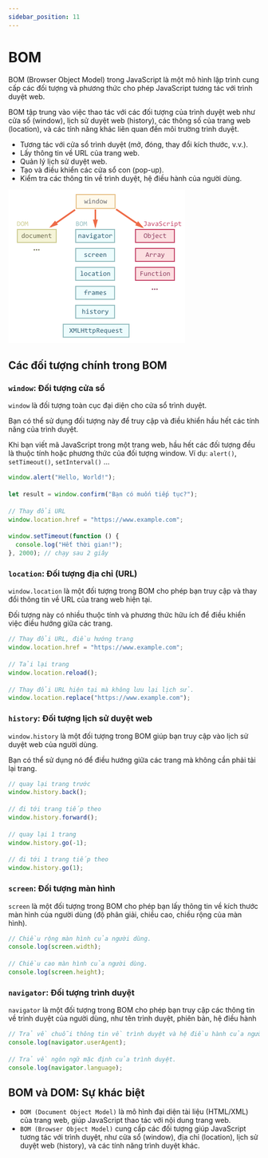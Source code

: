 ```yaml
---
sidebar_position: 11
---
```


# BOM

BOM (Browser Object Model) trong JavaScript là một mô hình lập trình cung cấp các đối tượng và phương thức cho phép JavaScript tương tác với trình duyệt web.

BOM tập trung vào việc thao tác với các đối tượng của trình duyệt web như cửa sổ (window), lịch sử duyệt web (history), các thông số của trang web (location), và các tính năng khác liên quan đến môi trường trình duyệt.

- Tương tác với cửa sổ trình duyệt (mở, đóng, thay đổi kích thước, v.v.).
- Lấy thông tin về URL của trang web.
- Quản lý lịch sử duyệt web.
- Tạo và điều khiển các cửa sổ con (pop-up).
- Kiểm tra các thông tin về trình duyệt, hệ điều hành của người dùng.

![ex1](./images/ex1.webp)

## Các đối tượng chính trong BOM

### `window`: Đối tượng cửa sổ

`window` là đối tượng toàn cục đại diện cho cửa sổ trình duyệt.

Bạn có thể sử dụng đối tượng này để truy cập và điều khiển hầu hết các tính năng của trình duyệt.

Khi bạn viết mã JavaScript trong một trang web, hầu hết các đối tượng đều là thuộc tính hoặc phương thức của đối tượng window. Ví dụ: `alert()`, `setTimeout()`, `setInterval()` ...

```js
window.alert("Hello, World!");

let result = window.confirm("Bạn có muốn tiếp tục?");

// Thay đổi URL
window.location.href = "https://www.example.com";

window.setTimeout(function () {
  console.log("Hết thời gian!");
}, 2000); // chạy sau 2 giây
```

### `location`: Đối tượng địa chỉ (URL)

`window.location` là một đối tượng trong BOM cho phép bạn truy cập và thay đổi thông tin về URL của trang web hiện tại.

Đối tượng này có nhiều thuộc tính và phương thức hữu ích để điều khiển việc điều hướng giữa các trang.

```js
// Thay đổi URL, điều hướng trang
window.location.href = "https://www.example.com";

// Tải lại trang
window.location.reload();

// Thay đổi URL hiện tại mà không lưu lại lịch sử.
window.location.replace("https://www.example.com");
```

### `history`: Đối tượng lịch sử duyệt web

`window.history` là một đối tượng trong BOM giúp bạn truy cập vào lịch sử duyệt web của người dùng.

Bạn có thể sử dụng nó để điều hướng giữa các trang mà không cần phải tải lại trang.

```js
// quay lại trang trước
window.history.back();

// đi tới trang tiếp theo
window.history.forward();

// quay lại 1 trang
window.history.go(-1);

// đi tới 1 trang tiếp theo
window.history.go(1);
```

### `screen`: Đối tượng màn hình

`screen` là một đối tượng trong BOM cho phép bạn lấy thông tin về kích thước màn hình của người dùng (độ phân giải, chiều cao, chiều rộng của màn hình).

```js
// Chiều rộng màn hình của người dùng.
console.log(screen.width);

// Chiều cao màn hình của người dùng.
console.log(screen.height);
```

### `navigator`: Đối tượng trình duyệt

`navigator` là một đối tượng trong BOM cho phép bạn truy cập các thông tin về trình duyệt của người dùng, như tên trình duyệt, phiên bản, hệ điều hành

```js
// Trả về chuỗi thông tin về trình duyệt và hệ điều hành của người dùng.
console.log(navigator.userAgent);

// Trả về ngôn ngữ mặc định của trình duyệt.
console.log(navigator.language);
```

## BOM và DOM: Sự khác biệt

- `DOM (Document Object Model)` là mô hình đại diện tài liệu (HTML/XML) của trang web, giúp JavaScript thao tác với nội dung trang web.
- `BOM (Browser Object Model)` cung cấp các đối tượng giúp JavaScript tương tác với trình duyệt, như cửa sổ (window), địa chỉ (location), lịch sử duyệt web (history), và các tính năng trình duyệt khác.

